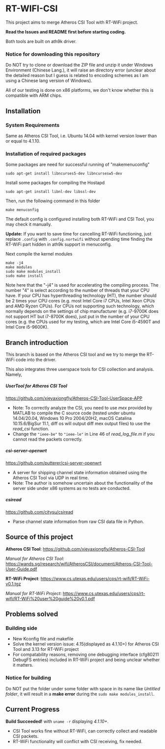 # RT-WIFI-CSI

This project aims to merge Atheros CSI Tool with RT-WiFi project.

**Read the Issues and README first before starting coding.**

Both tools are built on ath9k driver.

### Notice for downloading this repository

Do NOT try to clone or download the ZIP file and unzip it under Windows Environment (Chinese Lang.), it will raise an directory error (unclear about the detailed reason but I guess is related to encoding schemes as I am using a Chinese lang version of Windows).

All of our testing is done on x86 platforms, we don't know whether this is compatible with ARM chips.
## Installation
### System Requirements
Same as Atheros CSI Tool, i.e. Ubuntu 14.04 with kernel version lower than or equal to 4.1.10.
### Installation of required packages
Some packages are need for successful running of "makemenuconfig"

`sudo apt-get install libncurses5-dev libncursesw5-dev`

Install some packages for compiling the Hostapd

`sudo apt-get install libnl-dev libssl-dev`

Then, run the following command in this folder

`make menuconfig`

The default config is configured installing both RT-WiFi and CSI Tool, you may check it manually.

**Update:** If you want to save time for cancelling RT-WiFi functioning, just replace `.config` with `.config.nortwifi` without spending time finding the RT-WiFi part hidden in ath9k support in menuconfig.

Next compile the kernel modules
```
make -j4
make modules
sudo make modules_install
sudo make install
```
Note here that the "-j4" is used for accelerating the compiling process. The number "4" is select according to the number of threads that your CPU have. If your CPU has hyperthreading technology (HT), the number should be 2 times your CPU cores (e.g. most Intel Core i7 CPUs, Intel Xeon CPUs and AMD Ryzen CPUs). For CPUs not supporting such technology, which normally depends on the settings of chip manufacturer (e.g. i7-9700K does not support HT but i7-8700K does), just put in the number of your CPU cores (e.g. the CPUs used for my testing, which are Intel Core i5-4590T and Intel Core i5-9600K).
## Branch introduction

This branch is based on the Atheros CSI tool and we try to merge the RT-WiFi code into the driver.

This also integrates three userspace tools for CSI collection and analysis.
Namely,

##### UserTool for Atheros CSI Tool
https://github.com/xieyaxiongfly/Atheros-CSI-Tool-UserSpace-APP
   * Note: To correctly analyze the CSI, you need to use *mex* provided by MATLAB to compile the C source code (tested under ubuntu 14.04/20.04, Windows 10 Pro 2004/20H2, macOS Catalina 10.15.6/BigSur 11.1, diff os will output diff mex output files) to use the *read_csi* function. 
   * Change the `"ieee-be"` to `"ieee-le"` in Line 46 of *read_log_file.m* if you cannot read the packets correctly. 
##### csi-server-openwrt
https://github.com/putterer/csi-server-openwrt
   * A server for shipping channel state information obtained using the Atheros CSI Tool via UDP in real time. 
   * Note: The author is somehow uncertain about the functionality of the server side under x86 systems as no tests are conducted.
##### csiread
https://github.com/citysu/csiread    
   * Parse channel state information from raw CSI data file in Python.
## Source of this project

**Atheros CSI Tool**: https://github.com/xieyaxiongfly/Atheros-CSI-Tool

*Manual for Atheros CSI Tool*: https://wands.sg/research/wifi/AtherosCSI/document/Atheros-CSI-Tool-User-Guide.pdf

**RT-WiFi Project**: https://www.cs.utexas.edu/users/cps/rt-wifi/RT-WiFi-v0.1.tgz

*Manual for RT-WiFi Project*: https://www.cs.utexas.edu/users/cps/rt-wifi/RT-WiFi%20user%20guide%20v0.1.pdf

## Problems solved

### Building side

* New Kconfig file and makefile
* Solve the kernel version issue: 4.15(displayed as 4.1.10+) for Atheros CSI Tool and 3.13 for RT-WiFi project
* For compatability reasons, removing one debugging interface (cfg80211 DebugFS entries) included in RT-WiFi project and being unclear whether it matters. 

### Notice for building

Do NOT put the folder under some folder with space in its name like *Untitled folder*, it will result in a **make error** during the `sudo make modules_install`.

## Current Progress

**Build Succeeded!** with `uname -r` displaying *4.1.10+*.

* CSI Tool works fine without RT-WiFi, can correctly collect and readable CSI packets.
* RT-WiFi functionality will conflict with CSI receiving, fix needed.

